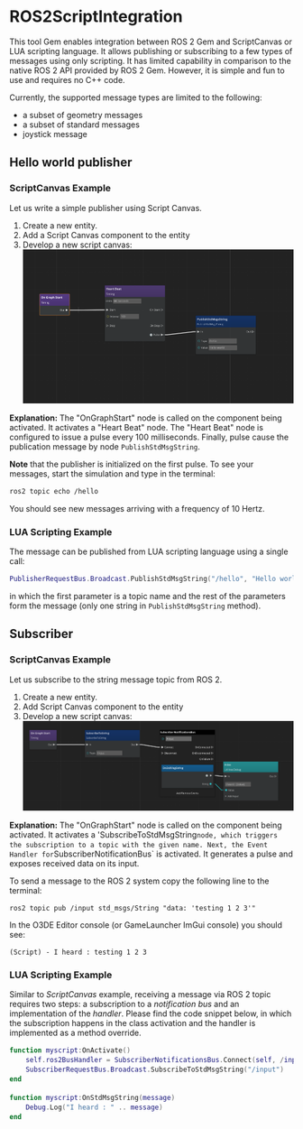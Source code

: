 # ROS2ScriptIntegration

This tool Gem enables integration between ROS 2 Gem and ScriptCanvas or LUA scripting language.
It allows publishing or subscribing to a few types of messages using only scripting.
It has limited capability in comparison to the native ROS 2 API provided by ROS 2 Gem.
However, it is simple and fun to use and requires no C++ code.

Currently, the supported message types are limited to the following:
- a subset of geometry messages
- a subset of standard messages
- joystick message

## Hello world publisher

### ScriptCanvas Example

Let us write a simple publisher using Script Canvas.
1. Create a new entity.
2. Add a Script Canvas component to the entity
3. Develop a new script canvas:
![Alt text](static/sc_helloworld.png)

**Explanation:**
The "OnGraphStart" node is called on the component being activated. 
It activates a "Heart Beat" node.
The "Heart Beat" node is configured to issue a pulse every 100 milliseconds.
Finally, pulse cause the publication message by node `PublishStdMsgString`.

**Note** that the publisher is initialized on the first pulse.
To see your messages, start the simulation and type in the terminal:
```bash
ros2 topic echo /hello
```
You should see new messages arriving with a frequency of 10 Hertz.

### LUA Scripting Example

The message can be published from LUA scripting language using a single call:
```lua
PublisherRequestBus.Broadcast.PublishStdMsgString("/hello", "Hello world from Lua")
```
in which the first parameter is a topic name and the rest of the parameters form the message (only one string in `PublishStdMsgString` method).

## Subscriber

### ScriptCanvas Example

Let us subscribe to the string message topic from ROS 2. 
1. Create a new entity.
2. Add Script Canvas component to the entity
3. Develop a new script canvas:
![Alt text](static/sc_subscribe.png)

**Explanation:**
The "OnGraphStart" node is called on the component being activated. 
It activates a 'SubscribeToStdMsgString` node, which triggers the subscription to a topic with the given name.
Next, the Event Handler for `SubscriberNotificationBus` is activated. It generates a pulse and exposes received data on its input.

To send a message to the ROS 2 system copy the following line to the terminal:
```
ros2 topic pub /input std_msgs/String "data: 'testing 1 2 3'"
```

In the O3DE Editor console (or GameLauncher ImGui console) you should see:
```
(Script) - I heard : testing 1 2 3
```

### LUA Scripting Example

Similar to _ScriptCanvas_ example, receiving a message via ROS 2 topic requires two steps: a subscription to a _notification bus_ and an implementation of the _handler_. 
Please find the code snippet below, in which the subscription happens in the class activation and the handler is implemented as a method override.
```lua
function myscript:OnActivate()
	self.ros2BusHandler = SubscriberNotificationsBus.Connect(self, /input)
	SubscriberRequestBus.Broadcast.SubscribeToStdMsgString("/input")
end

function myscript:OnStdMsgString(message)
    Debug.Log("I heard : " .. message)
end
```
